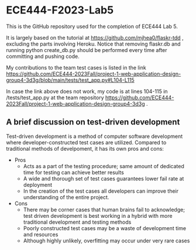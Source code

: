 # ECE444-F2023-Lab5
This is the GitHub repository used for the completion of ECE444 Lab 5.

It is largely based on the tutorial at https://github.com/mjhea0/flaskr-tdd , excluding the parts involving Heroku.
Notice that removing flaskr.db and running python create_db.py should be performed every time after committing and pushing code.

My contributions to the team test cases is listed in the link https://github.com/ECE444-2023Fall/project-1-web-application-design-group4-3d3g/blob/main/tests/test_app.py#L104-L115

In case the link above does not work, my code is at lines 104-115 in /tests/test_app.py at the team repository https://github.com/ECE444-2023Fall/project-1-web-application-design-group4-3d3g .

## A brief discussion on test-driven development
  Test-driven development is a method of computer software development where developer-constructed test cases are utilized. Compared to traditional methods of develpoment, it has its own pros and cons:
 - Pros
     - Acts as a part of the testing procedure; same amount of dedicated time for testing can achieve better results
     - A wide and thorough set of test cases guarantees lower fail rate at deployment
     - In the creation of the test cases all developers can improve their understanding of the entire project.
 - Cons
     - There may be corner cases that human brains fail to acknowledge; test driven development is best working in a hybrid with more traditional development and testing methods
     - Poorly constructed test cases may be a waste of development time and resources
     - Although highly unlikely, overfitting may occur under very rare cases

